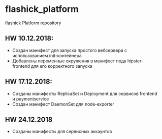 # flashick_platform
flashick Platform repository

## HW 10.12.2018:
 - Создан манифест для запуска простого вебсервера с использованием init-контейнера
 - Добавлены переменные окружения в манифест пода hipster-frontend для его корректного запуска 

 ## HW 17.12.2018:
 - Созданы манифесты ReplicaSet и Deployment для сервисов frontend и paymentservice
 - Создан манифест DaemonSet для node-exporter

 ## HW 24.12.2018
 - Созданы манифесты для сервисных аккаунтов